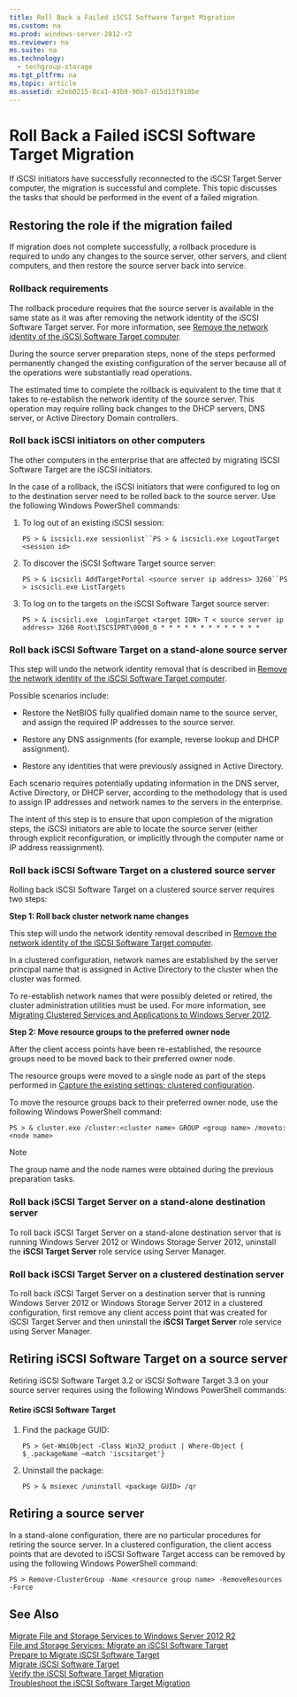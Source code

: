 ```yaml
---
title: Roll Back a Failed iSCSI Software Target Migration
ms.custom: na
ms.prod: windows-server-2012-r2
ms.reviewer: na
ms.suite: na
ms.technology: 
  - techgroup-storage
ms.tgt_pltfrm: na
ms.topic: article
ms.assetid: e2eb0215-0ca1-43b9-90b7-d15d13f918be
---
```

# Roll Back a Failed iSCSI Software Target Migration
If iSCSI initiators have successfully reconnected to the iSCSI Target Server computer, the migration is successful and complete. This topic discusses the tasks that should be performed in the event of a failed migration.  
  
## Restoring the role if the migration failed  
If migration does not complete successfully, a rollback procedure is required to undo any changes to the source server, other servers, and client computers, and then restore the source server back into service.  
  
### Rollback requirements  
The rollback procedure requires that the source server is available in the same state as it was after removing the network identity of the iSCSI Software Target server. For more information, see [Remove the network identity of the iSCSI Software Target computer](../Topic/Prepare-to-Migrate-iSCSI-Software-Target.md#BKMK_networkidentity).  
  
During the source server preparation steps, none of the steps performed permanently changed the existing configuration of the server because all of the operations were substantially read operations.  
  
The estimated time to complete the rollback is equivalent to the time that it takes to re\-establish the network identity of the source server. This operation may require rolling back changes to the DHCP servers, DNS server, or Active Directory Domain controllers.  
  
### Roll back iSCSI initiators on other computers  
The other computers in the enterprise that are affected by migrating ISCSI Software Target are the iSCSI initiators.  
  
In the case of a rollback, the iSCSI initiators that were configured to log on to the destination server need to be rolled back to the source server. Use the following Windows PowerShell commands:  
  
1.  To log out of an existing iSCSI session:  
  
    `PS > & iscsicli.exe sessionlist``PS > & iscsicli.exe LogoutTarget <session id>`  
  
2.  To discover the iSCSI Software Target source server:  
  
    `PS > & iscsicli AddTargetPortal <source server ip address> 3260``PS > iscsicli.exe ListTargets`  
  
3.  To log on to the targets on the iSCSI Software Target source server:  
  
    `PS > & iscsicli.exe  LoginTarget <target IQN> T < source server ip address> 3260 Root\ISCSIPRT\0000_0 * * * * * * * * * * * * *`  
  
### Roll back iSCSI Software Target on a stand\-alone source server  
This step will undo the network identity removal that is described in [Remove the network identity of the iSCSI Software Target computer](../Topic/Prepare-to-Migrate-iSCSI-Software-Target.md#BKMK_networkidentity).  
  
Possible scenarios include:  
  
-   Restore the NetBIOS fully qualified domain name to the source server, and assign the required IP addresses to the source server.  
  
-   Restore any DNS assignments \(for example, reverse lookup and DHCP assignment\).  
  
-   Restore any identities that were previously assigned in Active Directory.  
  
Each scenario requires potentially updating information in the DNS server, Active Directory, or DHCP server, according to the methodology that is used to assign IP addresses and network names to the servers in the enterprise.  
  
The intent of this step is to ensure that upon completion of the migration steps, the iSCSI initiators are able to locate the source server \(either through explicit reconfiguration, or implicitly through the computer name or IP address reassignment\).  
  
### Roll back iSCSI Software Target on a clustered source server  
Rolling back iSCSI Software Target on a clustered source server requires two steps:  
  
**Step 1: Roll back cluster network name changes**  
  
This step will undo the network identity removal described in [Remove the network identity of the iSCSI Software Target computer](../Topic/Prepare-to-Migrate-iSCSI-Software-Target.md#BKMK_networkidentity).  
  
In a clustered configuration, network names are established by the server principal name that is assigned in Active Directory to the cluster when the cluster was formed.  
  
To re\-establish network names that were possibly deleted or retired, the cluster administration utilities must be used. For more information, see [Migrating Clustered Services and Applications to Windows Server 2012](assetId:///40adc868-a787-4062-bacb-61207538d4ce).  
  
**Step 2: Move resource groups to the preferred owner node**  
  
After the client access points have been re\-established, the resource groups need to be moved back to their preferred owner node.  
  
The resource groups were moved to a single node as part of the steps performed in [Capture the existing settings: clustered configuration](../Topic/Prepare-to-Migrate-iSCSI-Software-Target.md#BKMK_capturesettings_cluster).  
  
To move the resource groups back to their preferred owner node, use the following Windows PowerShell command:  
  
`PS > & cluster.exe /cluster:<cluster name> GROUP <group name> /moveto:<node name>`  
  
> [!NOTE]  
> The group name and the node names were obtained during the previous preparation tasks.  
  
### Roll back iSCSI Target Server on a stand\-alone destination server  
To roll back iSCSI Target Server on a stand\-alone destination server that is running Windows Server 2012 or Windows Storage Server 2012, uninstall the **iSCSI Target Server** role service using Server Manager.  
  
### Roll back iSCSI Target Server on a clustered destination server  
To roll back iSCSI Target Server on a destination server that is running Windows Server 2012 or Windows Storage Server 2012 in a clustered configuration, first remove any client access point that was created for iSCSI Target Server and then uninstall the **iSCSI Target Server** role service using Server Manager.  
  
## Retiring iSCSI Software Target on a source server  
Retiring iSCSI Software Target 3.2 or iSCSI Software Target 3.3 on your source server requires using the following Windows PowerShell commands:  
  
#### Retire iSCSI Software Target  
  
1.  Find the package GUID:  
  
    `PS > Get-WmiObject -Class Win32_product | Where-Object { $_.packageName –match 'iscsitarget'}`  
  
2.  Uninstall the package:  
  
    `PS > & msiexec /uninstall <package GUID> /qr`  
  
## Retiring a source server  
In a stand\-alone configuration, there are no particular procedures for retiring the source server. In a clustered configuration, the client access points that are devoted to iSCSI Software Target access can be removed by using the following Windows PowerShell command:  
  
`PS > Remove-ClusterGroup -Name <resource group name> -RemoveResources -Force`  
  
## See Also  
[Migrate File and Storage Services to Windows Server 2012 R2](../Topic/Migrate-File-and-Storage-Services-to-Windows-Server-2012-R2.md)  
[File and Storage Services: Migrate an iSCSI Software Target](../Topic/File-and-Storage-Services--Migrate-an-iSCSI-Software-Target.md)  
[Prepare to Migrate iSCSI Software Target](../Topic/Prepare-to-Migrate-iSCSI-Software-Target.md)  
[Migrate iSCSI Software Target](../Topic/Migrate-iSCSI-Software-Target.md)  
[Verify the iSCSI Software Target Migration](../Topic/Verify-the-iSCSI-Software-Target-Migration.md)  
[Troubleshoot the iSCSI Software Target Migration](../Topic/Troubleshoot-the-iSCSI-Software-Target-Migration.md)  
  
